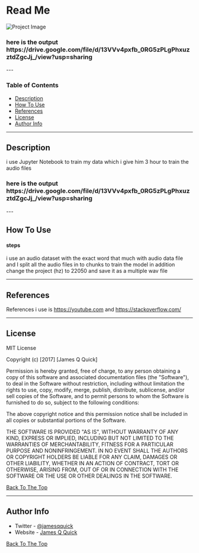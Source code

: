 # Read Me

![Project Image](https://zemenu.tech/admin/images/registered/registrations_image1665387496_7789.jpg)

<h3> here is the output https://drive.google.com/file/d/13VVv4pxfb_0RG5zPLgPhxuzztdZgcJj_/view?usp=sharing</h3>
---

### Table of Contents


- [Description](#description )
- [How To Use](#how-to-use)
- [References](#references)
- [License](#license)
- [Author Info](#author-info)

---

## Description
i use Jupyter Notebook to train my data which i give him 3 hour to train the audio files
<h3> here is the output https://drive.google.com/file/d/13VVv4pxfb_0RG5zPLgPhxuzztdZgcJj_/view?usp=sharing</h3>
---

## How To Use

#### steps
 i use an audio dataset with the exact word that much with audio data file and I split all the audio files in to chunks to train the model in addition change the project (hz) to 22050 and save it as a multiple wav file


---

## References
References i use is https://youtube.com and https://stackoverflow.com/

---

## License

MIT License

Copyright (c) [2017] [James Q Quick]

Permission is hereby granted, free of charge, to any person obtaining a copy
of this software and associated documentation files (the "Software"), to deal
in the Software without restriction, including without limitation the rights
to use, copy, modify, merge, publish, distribute, sublicense, and/or sell
copies of the Software, and to permit persons to whom the Software is
furnished to do so, subject to the following conditions:

The above copyright notice and this permission notice shall be included in all
copies or substantial portions of the Software.

THE SOFTWARE IS PROVIDED "AS IS", WITHOUT WARRANTY OF ANY KIND, EXPRESS OR
IMPLIED, INCLUDING BUT NOT LIMITED TO THE WARRANTIES OF MERCHANTABILITY,
FITNESS FOR A PARTICULAR PURPOSE AND NONINFRINGEMENT. IN NO EVENT SHALL THE
AUTHORS OR COPYRIGHT HOLDERS BE LIABLE FOR ANY CLAIM, DAMAGES OR OTHER
LIABILITY, WHETHER IN AN ACTION OF CONTRACT, TORT OR OTHERWISE, ARISING FROM,
OUT OF OR IN CONNECTION WITH THE SOFTWARE OR THE USE OR OTHER DEALINGS IN THE
SOFTWARE.

[Back To The Top](#read-me-template)

---

## Author Info

- Twitter - [@jamesqquick](https://twitter.com/jamesqquick)
- Website - [James Q Quick](https://jamesqquick.com)

[Back To The Top](#read-me-template)
